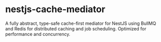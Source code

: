# nestjs-cache-mediator
A fully abstract, type-safe cache-first mediator for NestJS using BullMQ and Redis for distributed caching and job scheduling. Optimized for performance and concurrency.
